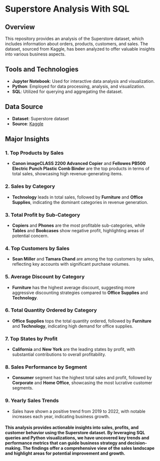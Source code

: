 # Superstore Analysis With SQL

## Overview

This repository provides an analysis of the Superstore dataset, which includes information about orders, products, customers, and sales. The dataset, sourced from Kaggle, has been analyzed to offer valuable insights into various business aspects.

## Tools and Technologies

- **Jupyter Notebook**: Used for interactive data analysis and visualization.
- **Python**: Employed for data processing, analysis, and visualization.
- **SQL**: Utilized for querying and aggregating the dataset.

## Data Source

- **Dataset**: Superstore dataset
- **Source**: [Kaggle](https://www.kaggle.com/datasets)

## Major Insights

### 1. Top Products by Sales
- **Canon imageCLASS 2200 Advanced Copier** and **Fellowes PB500 Electric Punch Plastic Comb Binder** are the top products in terms of total sales, showcasing high revenue-generating items.

### 2. Sales by Category
- **Technology** leads in total sales, followed by **Furniture** and **Office Supplies**, indicating the dominant categories in revenue generation.

### 3. Total Profit by Sub-Category
- **Copiers** and **Phones** are the most profitable sub-categories, while **Tables** and **Bookcases** show negative profit, highlighting areas of potential concern.

### 4. Top Customers by Sales
- **Sean Miller** and **Tamara Chand** are among the top customers by sales, reflecting key accounts with significant purchase volumes.

### 5. Average Discount by Category
- **Furniture** has the highest average discount, suggesting more aggressive discounting strategies compared to **Office Supplies** and **Technology**.

### 6. Total Quantity Ordered by Category
- **Office Supplies** tops the total quantity ordered, followed by **Furniture** and **Technology**, indicating high demand for office supplies.

### 7. Top States by Profit
- **California** and **New York** are the leading states by profit, with substantial contributions to overall profitability.

### 8. Sales Performance by Segment
- **Consumer** segment has the highest total sales and profit, followed by **Corporate** and **Home Office**, showcasing the most lucrative customer segments.

### 9. Yearly Sales Trends
- Sales have shown a positive trend from 2019 to 2022, with notable increases each year, indicating business growth.

#### This analysis provides actionable insights into sales, profits, and customer behavior using the Superstore dataset. By leveraging SQL queries and Python visualizations, we have uncovered key trends and performance metrics that can guide business strategy and decision-making. The findings offer a comprehensive view of the sales landscape and highlight areas for potential improvement and growth.

